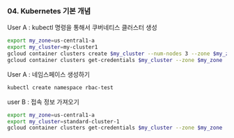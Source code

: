 ### 04. Kubernetes 기본 개념

User A : kubectl 명령을 통해서 쿠버네티스 클러스터 생성

```bash
export my_zone=us-central1-a
export my_cluster=my-cluster1
gcloud container clusters create $my_cluster --num-nodes 3 --zone $my_zone --enable-ip-alias
gcloud container clusters get-credentials $my_cluster --zone $my_zone
```

User A : 네임스페이스 생성하기

```bash
kubectl create namespace rbac-test
```


user B : 접속 정보 가져오기

```bash
export my_zone=us-central1-a
export my_cluster=standard-cluster-1
gcloud container clusters get-credentials $my_cluster --zone $my_zone
```